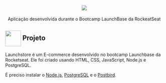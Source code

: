 <h1 align="center">
   <img src="https://user-images.githubusercontent.com/65983895/90971305-2ce3ed00-e4e5-11ea-9750-2170b5bdd2aa.PNG"/>
</h1>
 <p align="center"> Aplicação desenvolvida durante o Bootcamp LaunchBase da RockeatSeat </P>  
 
<h2> <img src= "https://img.icons8.com/plasticine/2x/rocket.png" width="50px" height="50px" align="center"/> Projeto </h2>

<p> Launchstore é um E-commerce desenvolvido no bootcamp Launchbase da Rocketseat. Ele foi criado usando HTML, CSS, JavaScript, Node.js e PostgreSQL. </p>

<p> É preciso instalar o <a href="https://nodejs.org/en/">Node.js</a>, <a href="https://www.postgresql.org/">PostgreSQL</a> e o <a href="https://www.electronjs.org/apps/postbird">Postbird</a>. </p>
